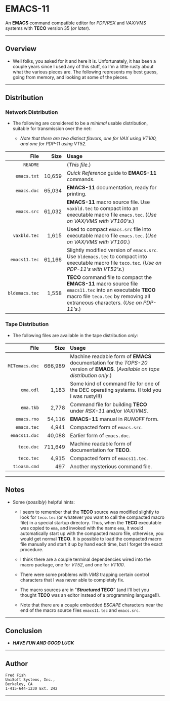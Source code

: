 # EMACS-11

An **EMACS** command compatible editor for _PDP/RSX_ and _VAX/VMS_ systems with
**TECO** version 35 (_or later_).

---

## Overview

- Well folks, you asked for it and here it is. Unfortunately, it has been a
  couple years since I used any of this stuff, so I'm a little rusty about what
  the various pieces are. The following represents my best guess, going from
  memory, and looking at some of the pieces.

---

## Distribution

### Network Distribution

- The following are considered to be a _minimal_ usable distribution, suitable
  for transmission over the net:

  - _Note that there are two distinct flavors, one for *VAX* using *VT100*, and
    one for *PDP-11* using *VT52*._

|           File |   Size | Usage                                                                                                                                                                                             |
| -------------: | -----: | :------------------------------------------------------------------------------------------------------------------------------------------------------------------------------------------------ |
|       `README` |        | (_This file_.)                                                                                                                                                                                    |
|    `emacs.txt` | 10,659 | _Quick Reference_ guide to **EMACS-11** commands.                                                                                                                                                 |
|    `emacs.doc` | 65,034 | **EMACS-11** documentation, ready for printing.                                                                                                                                                   |
|    `emacs.src` | 61,032 | **EMACS-11** macro source file. Use `vaxbld.tec` to compact into an executable macro file `emacs.tec`. (_Use on *VAX*/*VMS* with *VT100*'s_.)                                                     |
|   `vaxbld.tec` |  1,615 | Used to compact `emacs.src` file into executable macro file `emacs.tec`. (_Use on *VAX*/*VMS* with *VT100*_.)                                                                                     |
|  `emacs11.tec` | 61,166 | Slightly modified version of `emacs.src`. Use `bldemacs.tec` to compact into executable macro file `teco.tec`. (_Use on *PDP-11*'s with *VT52*'s_.)                                               |
| `bldemacs.tec` |  1,558 | **TECO** command file to compact the **EMACS-11** macro source file `emacs11.tec` into an executable **TECO** macro file `teco.tec` by removing all extraneous characters. (_Use on *PDP-11*'s_.) |

### Tape Distribution

- The following files are available in the tape distribution _only_:

|           File |    Size | Usage                                                                                                                             |
| -------------: | ------: | :-------------------------------------------------------------------------------------------------------------------------------- |
| `MITemacs.doc` | 666,989 | Machine readable form of **EMACS** documentation for the _TOPS-20_ version of **EMACS**. (_Available on tape distribution only_.) |
|      `ema.odl` |   1,183 | Some kind of command file for one of the DEC operating systems. (I told you I was rusty!!!)                                       |
|      `ema.tkb` |   2,778 | Command file for building **TECO** under _RSX-11_ and/or _VAX_/_VMS_.                                                             |
|    `emacs.rno` |  54,116 | **EMACS-11** manual in _RUNOFF_ form.                                                                                             |
|    `emacs.tec` |   4,941 | Compacted form of `emacs.src`.                                                                                                    |
|  `emacs11.doc` |  40,088 | Earlier form of `emacs.doc`.                                                                                                      |
|     `teco.doc` | 711,649 | Machine readable form of documentation for **TECO**.                                                                              |
|     `teco.tec` |   4,915 | Compacted form of `emacs11.tec`.                                                                                                  |
|   `tioasm.cmd` |     497 | Another mysterious command file.                                                                                                  |

---

## Notes

- Some (_possibly_) helpful hints:

  - I seem to remember that the **TECO** source was modified slightly to look
    for `teco.tec` (or whatever you want to call the compacted macro file) in a
    special startup directory. Thus, when the **TECO** executable was copied to
    `ema`, and invoked with the name `ema`, it would automatically start up with
    the compacted macro file, otherwise, you would get normal **TECO**. It is
    possible to load the compacted macro file manually and start it up by hand
    each time, but I forget the exact procedure.

  - I think there are a couple terminal dependencies wired into the macro
    package, one for _VT52_, and one for _VT100_.

  - There were some problems with _VMS_ trapping certain control characters that
    I was never able to completely fix.

  - The macro sources are in "**_Structured_ TECO**" (and I'll bet you thought
    **TECO** was an editor instead of a programming language!!).

  - Note that there are a couple embedded _ESCAPE_ characters near the end of
    the macro source files `emacs11.tec` and `emacs.src`.

---

## Conclusion

- **_HAVE FUN AND GOOD LUCK_**

---

## Author

```text
Fred Fish
UniSoft Systems, Inc.,
Berkeley, CA
1-415-644-1230 Ext. 242
```

---
